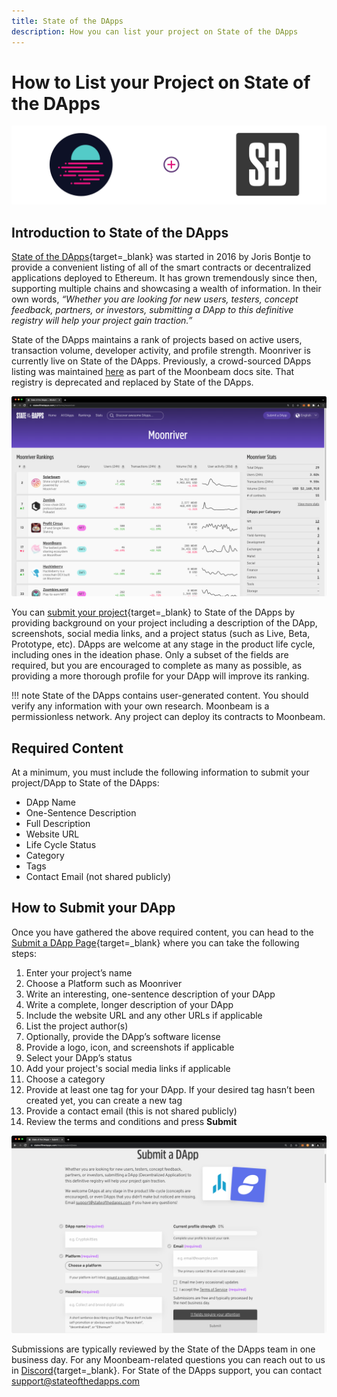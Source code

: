 ```yaml
---
title: State of the DApps
description: How you can list your project on State of the DApps
---
```


# How to List your Project on State of the DApps
 
![Template banner image](/images/learn/dapps-list/state-of-the-dapps/state-of-the-dapps-banner.png)

## Introduction to State of the DApps

[State of the DApps](https://www.stateofthedapps.com/){target=_blank} was started in 2016 by Joris Bontje to provide a convenient listing of all of the smart contracts or decentralized applications deployed to Ethereum. It has grown tremendously since then, supporting multiple chains and showcasing a wealth of information. In their own words, *“Whether you are looking for new users, testers, concept feedback, partners, or investors, submitting a DApp to this definitive registry will help your project gain traction.”*

State of the DApps maintains a rank of projects based on active users, transaction volume, developer activity, and profile strength. Moonriver is currently live on State of the DApps. Previously, a crowd-sourced DApps listing was maintained [here](/learn/dapps-list/) as part of the Moonbeam docs site. That registry is deprecated and replaced by State of the DApps. 

![State of the DApps Home Page](/images/learn/dapps-list/state-of-the-dapps/state-of-the-dapps-1.png)

You can [submit your project](https://www.stateofthedapps.com/dapps/submit/new){target=_blank} to State of the DApps by providing background on your project including a description of the DApp, screenshots, social media links, and a project status (such as Live, Beta, Prototype, etc). DApps are welcome at any stage in the product life cycle, including ones in the ideation phase. Only a subset of the fields are required, but you are encouraged to complete as many as possible, as providing a more thorough profile for your DApp will improve its ranking. 

!!! note
    State of the DApps contains user-generated content. You should verify any information with your own research. Moonbeam is a permissionless network. Any project can deploy its contracts to Moonbeam.

## Required Content

At a minimum, you must include the following information to submit your project/DApp to State of the DApps:

 - DApp Name
 - One-Sentence Description
 - Full Description
 - Website URL
 - Life Cycle Status
 - Category
 - Tags
 - Contact Email (not shared publicly)

## How to Submit your DApp

Once you have gathered the above required content, you can head to the [Submit a DApp Page](https://www.stateofthedapps.com/dapps/submit/new){target=_blank} where you can take the following steps:

 1. Enter your project’s name
 2. Choose a Platform such as Moonriver
 3. Write an interesting, one-sentence description of your DApp
 4. Write a complete, longer description of your DApp
 5. Include the website URL and any other URLs if applicable
 6. List the project author(s)
 7. Optionally, provide the DApp’s software license
 8. Provide a logo, icon, and screenshots if applicable
 9. Select your DApp’s status
 10. Add your project's social media links if applicable
 11. Choose a category
 12. Provide at least one tag for your DApp. If your desired tag hasn’t been created yet, you can create a new tag
 13. Provide a contact email (this is not shared publicly)
 14. Review the terms and conditions and press **Submit**

![How to Submit your DApp](/images/learn/dapps-list/state-of-the-dapps/state-of-the-dapps-2.png)

Submissions are typically reviewed by the State of the DApps team in one business day. For any Moonbeam-related questions you can reach out to us in [Discord](https://discord.gg/moonbeam){target=_blank}. For State of the DApps support, you can contact [support@stateofthedapps.com](mailto:support@stateofthedapps.com)